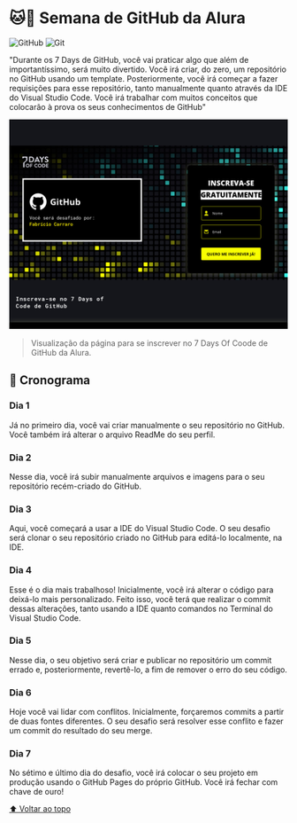 # 🐱🐙 Semana de GitHub da Alura
![GitHub](https://img.shields.io/badge/GitHub-100000?style=for-the-badge&logo=github&logoColor=white)
![Git](https://img.shields.io/badge/Git-E34F26?style=for-the-badge&logo=git&logoColor=white)

"Durante os 7 Days de GitHub, você vai praticar algo que além de importantíssimo, será muito divertido. Você irá criar, do zero, um repositório no GitHub usando um template. Posteriormente, você irá começar a fazer requisições para esse repositório, tanto manualmente quanto através da IDE do Visual Studio Code. Você irá trabalhar com muitos conceitos que colocarão à prova os seus conhecimentos de GitHub"

<a href="https://7daysofcode.io/matricula/github">
  <img src="images-README/7daysofcode-github.jpg" alt="imagem do site 7DaysOfCode de GitHub">
</a>

> Visualização da página para se inscrever no 7 Days Of Coode de GitHub da Alura.

## 📅 Cronograma
### Dia 1
Já no primeiro dia, você vai criar manualmente o seu repositório no GitHub. Você também irá alterar o arquivo ReadMe do seu perfil.
### Dia 2
Nesse dia, você irá subir manualmente arquivos e imagens para o seu repositório recém-criado do GitHub.
### Dia 3
Aqui, você começará a usar a IDE do Visual Studio Code. O seu desafio será clonar o seu repositório criado no GitHub para editá-lo localmente, na IDE.
### Dia 4
Esse é o dia mais trabalhoso! Inicialmente, você irá alterar o código para deixá-lo mais personalizado. Feito isso, você terá que realizar o commit dessas alterações, tanto usando a IDE quanto comandos no Terminal do Visual Studio Code.
### Dia 5
Nesse dia, o seu objetivo será criar e publicar no repositório um commit errado e, posteriormente, revertê-lo, a fim de remover o erro do seu código.
### Dia 6
Hoje você vai lidar com conflitos. Inicialmente, forçaremos commits a partir de duas fontes diferentes. O seu desafio será resolver esse conflito e fazer um commit do resultado do seu merge.
### Dia 7
No sétimo e último dia do desafio, você irá colocar o seu projeto em produção usando o GitHub Pages do próprio GitHub. Você irá fechar com chave de ouro!

[⬆ Voltar ao topo](#-semana-de-github-da-alura)
